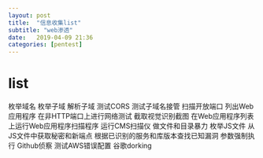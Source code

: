 ```yaml
---
layout: post
title:  "信息收集list"
subtitle: "web渗透"
date:   2019-04-09 21:36
categories: [pentest]
---
```


# list
枚举域名
枚举子域
解析子域
测试CORS
测试子域名接管
扫描开放端口
列出Web应用程序
在非HTTP端口上进行网络测试
截取视觉识别截图
在Web应用程序列表上运行Web应用程序扫描程序
运行CMS扫描仪
做文件和目录暴力
枚举JS文件
从JS文件中获取秘密和新端点
根据已识别的服务和库版本查找已知漏洞
参数强制执行
Github侦察
测试AWS错误配置
谷歌dorking